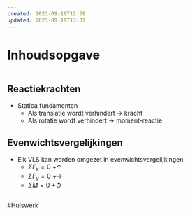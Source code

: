 ```yaml
---
created: 2023-09-19T12:59
updated: 2023-09-19T13:37
---
```

# Inhoudsopgave
```toc
```

## Reactiekrachten
- Statica fundamenten
	- Als translatie wordt verhindert → kracht 
	- Als rotatie wordt verhindert → moment-reactie

## Evenwichtsvergelijkingen
- Elk VLS kan worden omgezet in evenwichtsvergelijkingen 
	- $\Sigma{F_{x}}=0$  $+\uparrow$
	- $\Sigma{F_{y}}=0$ $+\rightarrow$
	- $\Sigma M=0$ $+\circlearrowleft$

## 

#Huiswerk 